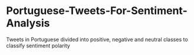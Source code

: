 # Portuguese-Tweets-For-Sentiment-Analysis
Tweets in Portuguese divided into positive, negative and neutral classes to classify sentiment polarity
